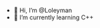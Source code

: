 - 👋 Hi, I’m @Loleyman
- 🌱 I’m currently learning C++

<!---
Loleyman/Loleyman is a ✨ special ✨ repository because its `README.md` (this file) appears on your GitHub profile.
You can click the Preview link to take a look at your changes.
--->
